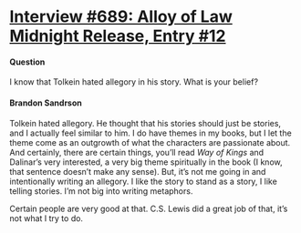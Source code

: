 # [Interview #689: Alloy of Law Midnight Release, Entry #12](https://www.theoryland.com/intvmain.php?i=689#12)

#### Question

I know that Tolkein hated allegory in his story. What is your belief?

#### Brandon Sandrson

Tolkein hated allegory. He thought that his stories should just be stories, and I actually feel similar to him. I do have themes in my books, but I let the theme come as an outgrowth of what the characters are passionate about. And certainly, there are certain things, you’ll read
*Way of Kings*
and Dalinar’s very interested, a very big theme spiritually in the book (I know, that sentence doesn’t make any sense). But, it’s not me going in and intentionally writing an allegory. I like the story to stand as a story, I like telling stories. I’m not big into writing metaphors.

Certain people are very good at that. C.S. Lewis did a great job of that, it’s not what I try to do.

